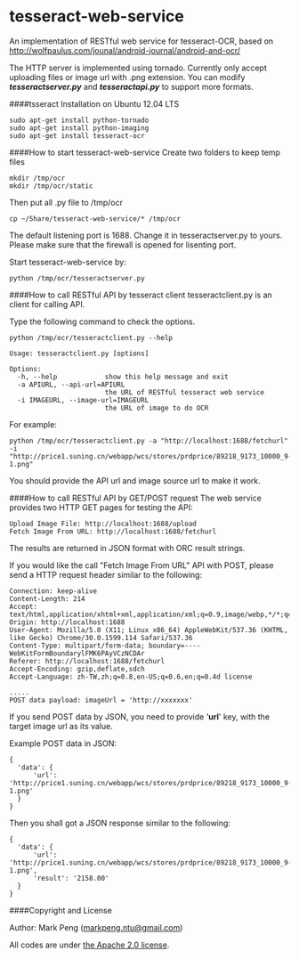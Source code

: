 tesseract-web-service
=====================

An implementation of RESTful web service for tesseract-OCR, based on http://wolfpaulus.com/jounal/android-journal/android-and-ocr/

The HTTP server is implemented using tornado.
Currently only accept uploading files or image url with .png extension.
You can modify ***tesseractserver.py*** and ***tesseractapi.py*** to support more formats.




####tsseract Installation on Ubuntu 12.04 LTS

    sudo apt-get install python-tornado
    sudo apt-get install python-imaging
    sudo apt-get install tesseract-ocr


####How to start tesseract-web-service
Create two folders to keep temp files

    mkdir /tmp/ocr
    mkdir /tmp/ocr/static

Then put all .py file to /tmp/ocr

    cp ~/Share/tesseract-web-service/* /tmp/ocr

The default listening port is 1688. Change it in tesseractserver.py to yours.
Please make sure that the firewall is opened for lisenting port.

Start tesseract-web-service by:

    python /tmp/ocr/tesseractserver.py 
    
####How to call RESTful API by tesseract client
tesseractclient.py is an client for calling API.

Type the following command to check the options.

    python /tmp/ocr/tesseractclient.py --help
    
    Usage: tesseractclient.py [options]

    Options:
      -h, --help            show this help message and exit
      -a APIURL, --api-url=APIURL
                            the URL of RESTful tesseract web service
      -i IMAGEURL, --image-url=IMAGEURL
                            the URL of image to do OCR


For example:

    python /tmp/ocr/tesseractclient.py -a "http://localhost:1688/fetchurl" -i "http://price1.suning.cn/webapp/wcs/stores/prdprice/89218_9173_10000_9-1.png"

You should provide the API url and image source url to make it work.

####How to call RESTful API by GET/POST request
The web service provides two HTTP GET pages for testing the API:

    Upload Image File: http://localhost:1688/upload
    Fetch Image From URL: http://localhost:1688/fetchurl

The results are returned in JSON format with ORC result strings.


If you would like the call "Fetch Image From URL" API with POST, please send a HTTP request header similar to the following:

    Connection: keep-alive
    Content-Length: 214
    Accept: text/html,application/xhtml+xml,application/xml;q=0.9,image/webp,*/*;q=0.8
    Origin: http://localhost:1688
    User-Agent: Mozilla/5.0 (X11; Linux x86_64) AppleWebKit/537.36 (KHTML, like Gecko) Chrome/30.0.1599.114 Safari/537.36
    Content-Type: multipart/form-data; boundary=----WebKitFormBoundarylFMK6PAyVCzNCDAr
    Referer: http://localhost:1688/fetchurl
    Accept-Encoding: gzip,deflate,sdch
    Accept-Language: zh-TW,zh;q=0.8,en-US;q=0.6,en;q=0.4d license
    
    .....
    POST data payload: imageUrl = 'http://xxxxxxx'


If you send POST data by JSON, you need to provide '**url**' key, with the target image url as its value.

Example POST data in JSON:

    {
      'data': {
          'url': 'http://price1.suning.cn/webapp/wcs/stores/prdprice/89218_9173_10000_9-1.png'
      }
    }
    
Then you shall got a JSON response similar to the following:

    {
      'data': {
          'url': 'http://price1.suning.cn/webapp/wcs/stores/prdprice/89218_9173_10000_9-1.png',
          'result': '2158.00'
      }
    }


####Copyright and License

Author: Mark Peng (markpeng.ntu@gmail.com)

All codes are under [the Apache 2.0 license](LICENSE).






    





